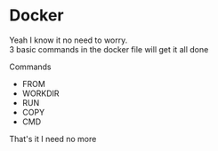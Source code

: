 # Docker

Yeah I know it no need to worry.  
3 basic commands in the docker file will get it all done

Commands

- FROM
- WORKDIR
- RUN
- COPY
- CMD

That's it I need no more
